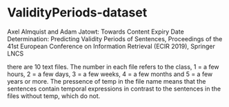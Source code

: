 # ValidityPeriods-dataset

Axel Almquist and Adam Jatowt: Towards Content Expiry Date Determination: Predicting Validity Periods of Sentences, Proceedings of the 41st European Conference on Information Retrieval (ECIR 2019), Springer LNCS



there are 10 text files. The number in each file refers to the class, 1 = a few hours, 2 = a few days, 3 = a few weeks, 4 = a few months and 5 = a few years or more. The pressence of temp in the file name means that the sentences contain temporal expressions in contrast to the sentences in the files without temp, which do not.
